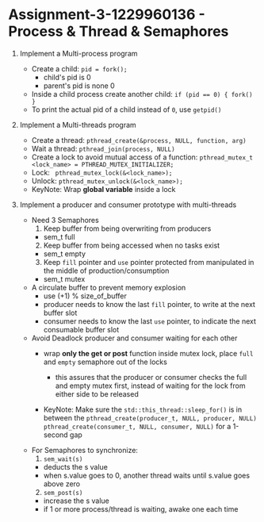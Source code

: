 # Assignment-3-1229960136 - Process & Thread & Semaphores

1. Implement a Multi-process program
    - Create a child: `pid = fork();`
      - child's pid is 0
      - parent's pid is none 0
   - Inside a child process create another child: `if (pid == 0) { fork() } `
   - To print the actual pid of a child instead of `0`, use `getpid()`


2. Implement a Multi-threads program
    - Create a thread:
      `pthread_create(&process, NULL, function, arg)`
    - Wait a thread:
      `pthread_join(process, NULL)`
    - Create a lock to avoid mutual access of a function:
        `pthread_mutex_t <lock_name> = PTHREAD_MUTEX_INITIALIZER;`
    - Lock:
       ` pthread_mutex_lock(&<lock_name>);`
    - Unlock:
       `pthread_mutex_unlock(&<lock_name>);`
    - KeyNote: Wrap **global variable** inside a lock
        

3. Implement a producer and consumer prototype with multi-threads
    - Need 3 Semaphores
      1. Keep buffer from being overwriting from producers
        - sem_t full
      2. Keep buffer from being accessed when no tasks exist
        - sem_t empty
      3. Keep `fill` pointer and `use` pointer protected from manipulated in the middle of production/consumption
        - sem_t mutex
    - A circulate buffer to prevent memory explosion
        - use (+1) % size_of_buffer
        - producer needs to know the last `fill` pointer, to write at the next buffer slot
        - consumer needs to know the last `use` pointer, to indicate the next consumable buffer slot
    - Avoid Deadlock producer and consumer waiting for each other
      - wrap **only the get or post** function inside mutex lock, place `full` and `empty` semaphore out of the locks
        - this assures that the producer or consumer checks the full and empty mutex first, instead of waiting for the lock from either side to be released
    
      - KeyNote: Make sure the `std::this_thread::sleep_for()` is in between the `pthread_create(producer_t, NULL, producer, NULL)` <br>
        `pthread_create(consumer_t, NULL, consumer, NULL)`  for a 1-second gap
    - For Semaphores to synchronize:
      1. `sem_wait(s)`
        - deducts the s value 
        - when s.value goes to 0, another thread waits until s.value goes above zero
      2. `sem_post(s)`
        - increase the s value
        - if 1 or more process/thread is waiting, awake one each time
    
        
